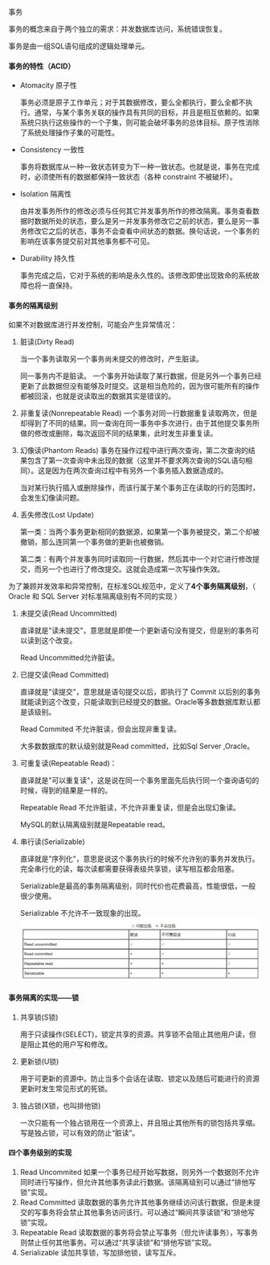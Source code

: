 事务

事务的概念来自于两个独立的需求：并发数据库访问，系统错误恢复。

事务是由一组SQL语句组成的逻辑处理单元。

#### 事务的特性（ACID）

* Atomacity 原子性

  事务必须是原子工作单元；对于其数据修改，要么全都执行，要么全都不执行。通常，与某个事务关联的操作具有共同的目标，并且是相互依赖的。如果系统只执行这些操作的一个子集，则可能会破坏事务的总体目标。原子性消除了系统处理操作子集的可能性。

* Consistency 一致性

  事务将数据库从一种一致状态转变为下一种一致状态。也就是说，事务在完成时，必须使所有的数据都保持一致状态（各种 constraint 不被破坏）。

* Isolation 隔离性

  由并发事务所作的修改必须与任何其它并发事务所作的修改隔离。事务查看数据时数据所处的状态，要么是另一并发事务修改它之前的状态，要么是另一事务修改它之后的状态，事务不会查看中间状态的数据。换句话说，一个事务的影响在该事务提交前对其他事务都不可见。

* Durability 持久性

  事务完成之后，它对于系统的影响是永久性的。该修改即使出现致命的系统故障也将一直保持。

#### 事务的隔离级别

如果不对数据库进行并发控制，可能会产生异常情况：

1. 脏读\(Dirty Read\)

   当一个事务读取另一个事务尚未提交的修改时，产生脏读。

   同一事务内不是脏读。 一个事务开始读取了某行数据，但是另外一个事务已经更新了此数据但没有能够及时提交。这是相当危险的，因为很可能所有的操作都被回滚，也就是说读取出的数据其实是错误的。

2. 非重复读\(Nonrepeatable Read\) 一个事务对同一行数据重复读取两次，但是却得到了不同的结果。同一查询在同一事务中多次进行，由于其他提交事务所做的修改或删除，每次返回不同的结果集，此时发生非重复读。

3. 幻像读\(Phantom Reads\) 事务在操作过程中进行两次查询，第二次查询的结果包含了第一次查询中未出现的数据（这里并不要求两次查询的SQL语句相同）。这是因为在两次查询过程中有另外一个事务插入数据造成的。

   当对某行执行插入或删除操作，而该行属于某个事务正在读取的行的范围时，会发生幻像读问题。

4. 丢失修改\(Lost Update\)

   第一类：当两个事务更新相同的数据源，如果第一个事务被提交，第二个却被撤销，那么连同第一个事务做的更新也被撤销。

   第二类：有两个并发事务同时读取同一行数据，然后其中一个对它进行修改提交，而另一个也进行了修改提交。这就会造成第一次写操作失效。

为了兼顾并发效率和异常控制，在标准SQL规范中，定义了**4个事务隔离级别**，（ Oracle 和 SQL Server 对标准隔离级别有不同的实现 ）

1. 未提交读\(Read Uncommitted\)

   直译就是"读未提交"，意思就是即使一个更新语句没有提交，但是别的事务可以读到这个改变。

   Read Uncommitted允许脏读。

2. 已提交读\(Read Committed\)

   直译就是"读提交"，意思就是语句提交以后，即执行了 Commit 以后别的事务就能读到这个改变，只能读取到已经提交的数据。Oracle等多数数据库默认都是该级别。

   Read Commited 不允许脏读，但会出现非重复读。

   大多数数据库的默认级别就是Read committed，比如Sql Server ,Oracle。

3. 可重复读\(Repeatable Read\)：

   直译就是"可以重复读"，这是说在同一个事务里面先后执行同一个查询语句的时候，得到的结果是一样的。

   Repeatable Read 不允许脏读，不允许非重复读，但是会出现幻象读。

   MySQL的默认隔离级别就是Repeatable read。

4. 串行读\(Serializable\)

   直译就是"序列化"，意思是说这个事务执行的时候不允许别的事务并发执行。完全串行化的读，每次读都需要获得表级共享锁，读写相互都会阻塞。

   Serializable是最高的事务隔离级别，同时代价也花费最高，性能很低，一般很少使用。

   Serializable 不允许不一致现象的出现。![](/assets/import.png)

#### 事务隔离的实现——锁

1. 共享锁\(S锁\)

   用于只读操作\(SELECT\)，锁定共享的资源。共享锁不会阻止其他用户读，但是阻止其他的用户写和修改。

2. 更新锁\(U锁\)

   用于可更新的资源中。防止当多个会话在读取、锁定以及随后可能进行的资源更新时发生常见形式的死锁。

3. 独占锁\(X锁，也叫排他锁\)

   一次只能有一个独占锁用在一个资源上，并且阻止其他所有的锁包括共享缩。写是独占锁，可以有效的防止“脏读”。

#### 四个事务级别的实现

1. Read Uncommited 如果一个事务已经开始写数据，则另外一个数据则不允许同时进行写操作，但允许其他事务读此行数据。该隔离级别可以通过“排他写锁”实现。
2. Read Committed 读取数据的事务允许其他事务继续访问该行数据，但是未提交的写事务将会禁止其他事务访问该行。可以通过“瞬间共享读锁”和“排他写锁”实现。
3. Repeatable Read 读取数据的事务将会禁止写事务（但允许读事务），写事务则禁止任何其他事务。可以通过“共享读锁”和“排他写锁”实现。
4. Serializable 读加共享锁，写加排他锁，读写互斥。



